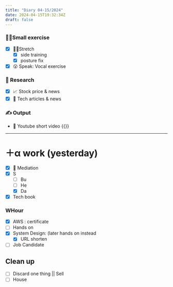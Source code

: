```yaml
---
title: "Diary 04-15/2024"  
date: 2024-04-15T19:32:34Z
draft: false
---
```


### 🧘‍♀️Small exercise

- [x]  🧎‍♀️Stretch
    - [x]  side training
    - [x]  posture fix
- [x]  😮 Speak: Vocal exercise

### 👀 Research

- [x]  📈 Stock price & news
- [x]  👾 Tech articles & news

### ✍️ Output

- 🎥 Youtube short video {{<youtube HirZeW4C_DM>}}

---

# ＋α work (yesterday)

- [x]  🧘 Mediation
- [x]  S
    - [ ]  Bu
    - [ ]  He
    - [x]  Da
- [x]  Tech book

### WHour

- [x]  AWS : certificate
- [ ]  Hands on
- [x]  System Design:  (later hands on instead
    - [x]  URL shorten
- [ ]  Job Candidate

## Clean up

- [ ]  Discard one thing || Sell
- [ ]  House